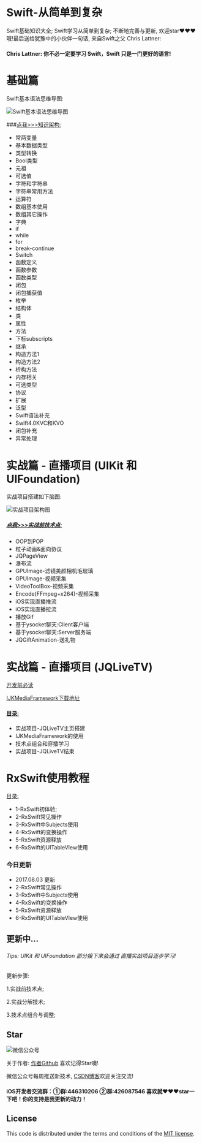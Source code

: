 
# Swift-从简单到复杂
Swift基础知识大全; Swift学习从简单到复杂; 不断地完善与更新, 欢迎star❤️❤️❤️哦!最后送给犹豫中的小伙伴一句话, 来自Swift之父 Chris Lattner:
#### Chris Lattner: 你不必一定要学习 Swift，Swift 只是一门更好的语言!
基础篇
===
Swift基本语法思维导图:

![Swift基本语法思维导图](https://github.com/iOS-Swift-Developers/Swift/blob/master/Swift%E5%9F%BA%E6%9C%AC%E8%AF%AD%E6%B3%95%E6%80%9D%E7%BB%B4%E5%AF%BC%E5%9B%BE.png?raw=true)

###[点我>>>知识架构:](https://github.com/iOS-Swift-Developers/Swift/tree/master/%E5%9F%BA%E7%A1%80%E8%AF%AD%E6%B3%95)

- 常两变量
- 基本数据类型
- 类型转换
- Bool类型
- 元祖
- 可选值
- 字符和字符串
- 字符串常用方法
- 运算符
- 数组基本使用
- 数组其它操作
- 字典
- if
- while
- for
- break-continue
- Switch
- 函数定义
- 函数参数
- 函数类型
- 闭包
- 闭包捕获值
- 枚举
- 结构体
- 类
- 属性
- 方法
- 下标subscripts
- 继承
- 构造方法1
- 构造方法2
- 析构方法
- 内存相关
- 可选类型
- 协议
- 扩展
- 泛型
- Swift语法补充
- Swift4.0KVC和KVO
- 闭包补充
- 异常处理

实战篇 - 直播项目 (UIKit 和 UIFoundation)
===
实战项目搭建如下脑图:

![实战项目架构图](https://github.com/iOS-Swift-Developers/Swift/blob/master/%E5%AE%9E%E6%88%98%E9%A1%B9%E7%9B%AE%E6%9E%B6%E6%9E%84%E5%9B%BE.png?raw=true)

##### [点我>>>实战前技术点:](https://github.com/iOS-Swift-Developers/Swift/tree/master/%E5%AE%9E%E6%88%98%E5%89%8D%E6%8A%80%E6%9C%AF%E7%82%B9)


- OOP到POP
- 粒子动画&面向协议
- JQPageView
- 瀑布流
- GPUImage-滤镜美颜相机毛玻璃
- GPUImage-视频采集
- VideoToolBox-视频采集
- Encode(FFmpeg+x264)-视频采集
- iOS实现直播推流
- iOS实现直播拉流
- 播放Gif
- 基于ysocket聊天:Client客户端
- 基于ysocket聊天:Server服务端
- JQGiftAnimation-送礼物

实战篇 - 直播项目 (JQLiveTV)
===

[开发前必读](https://github.com/iOS-Swift-Developers/Swift/blob/master/%E5%AE%9E%E6%88%98%E9%A1%B9%E7%9B%AE%E4%B8%80/%E5%BC%80%E5%8F%91%E5%89%8D%E5%BF%85%E7%9C%8B.pages?raw=true)

[IJKMediaFramework下载地址](http://download.csdn.net/detail/qq_31810357/9917177)

#### [目录:](https://github.com/iOS-Swift-Developers/Swift/tree/master/%E5%AE%9E%E6%88%98%E9%A1%B9%E7%9B%AE%E4%B8%80)

- 实战项目-JQLiveTV主页搭建
- IJKMediaFramework的使用
- 技术点组合和穿插学习
- 实战项目-JQLiveTV结束

RxSwift使用教程
===
[目录:](https://github.com/iOS-Swift-Developers/Swift/tree/master/RxSwift%E4%BD%BF%E7%94%A8%E6%95%99%E7%A8%8B)

- 1-RxSwift初体验;
- 2-RxSwift常见操作
- 3-RxSwift中Subjects使用
- 4-RxSwift的变换操作
- 5-RxSwift资源释放
- 6-RxSwift的UITableVIew使用

### 今日更新
- 2017.08.03 更新
- 2-RxSwift常见操作
- 3-RxSwift中Subjects使用
- 4-RxSwift的变换操作
- 5-RxSwift资源释放
- 6-RxSwift的UITableVIew使用

## 更新中...
###### Tips: UIKit 和 UIFoundation 部分接下来会通过 直播实战项目逐步学习! 

更新步骤:

1.实战前技术点;

2.实战分解技术;

3.技术点组合与调整;


## Star

![微信公众号](http://blog26.com/images/wechatscan.gif)

关于作者: [作者Github](https://github.com/XiaoHanGe) 喜欢记得Star噢!

微信公众号每周推送新技术, [CSDN博客](http://blog.csdn.net/qq_31810357)欢迎关注交流!
 
#### iOS开发者交流群：①群:446310206 ②群:426087546 喜欢就❤️❤️❤️star一下吧！你的支持是我更新的动力！ 

## License

This code is distributed under the terms and conditions of the [MIT license](LICENSE).
